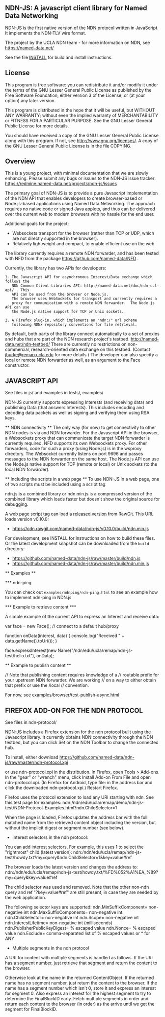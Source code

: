
NDN-JS:  A javascript client library for Named Data Networking
--------------------------------------------------------------

NDN-JS is the first native version of the NDN protocol written in JavaScript.  It
implements the NDN-TLV wire format.

The project by the UCLA NDN team - for more information on NDN, see
	https://named-data.net/

See the file [INSTALL](https://github.com/named-data/ndn-js/blob/master/INSTALL) for build and install instructions.

License
-------
This program is free software: you can redistribute it and/or modify
it under the terms of the GNU Lesser General Public License as published by
the Free Software Foundation, either version 3 of the License, or
(at your option) any later version.

This program is distributed in the hope that it will be useful,
but WITHOUT ANY WARRANTY; without even the implied warranty of
MERCHANTABILITY or FITNESS FOR A PARTICULAR PURPOSE.  See the
GNU Lesser General Public License for more details.

You should have received a copy of the GNU Lesser General Public License
along with this program.  If not, see <http://www.gnu.org/licenses/>.
A copy of the GNU Lesser General Public License is in the file COPYING.

Overview
--------
This is a young project, with minimal documentation that we are slowly enhancing.  Please
submit any bugs or issues to the NDN-JS issue tracker:
https://redmine.named-data.net/projects/ndn-js/issues

The primary goal of NDN-JS is to provide a pure Javascript implementation of the NDN API
that enables developers to create browser-based or Node.js-based applications using Named Data Networking.
The approach requires no native code or signed Java applets, and thus can be delivered
over the current web to modern browsers with no hassle for the end user.

Additional goals for the project:
- Websockets transport for the browser (rather than TCP or UDP, which are not directly supported in
the browser).
- Relatively lightweight and compact, to enable efficient use on the web.

The library currently requires a remote NDN forwarder, and has been tested with NFD from the package
https://github.com/named-data/NFD .

Currently, the library has two APIs for developers:

	1. The Javascript API for asynchronous Interest/Data exchange which follows the
       NDN Common Client Libraries API: http://named-data.net/doc/ndn-ccl-api/ . This
       API can be used from the browser or Node.js.
	   The browser uses WebSockets for transport and currently requires a
	   proxy for communication with a remote NDN forwarder.  The Node.js API can use
       the Node.js native support for TCP or Unix sockets.

	2. A Firefox plug-in, which implements an "ndn:/" url scheme
	   following NDNx repository conventions for file retrieval.

By default, both parts of the library connect automatically to a set of proxies and hubs
that are part of the NDN research project's testbed.  http://named-data.net/ndn-testbed/
There are currently no restrictions on non-commercial, research-oriented data exchange on
this testbed. (Contact jburke@remap.ucla.edu for more details.)   The developer can also
specify a local or remote NDN forwarder as well, as an argument to the Face constructor.



JAVASCRIPT API
--------------

See files in js/  and examples in tests/, examples/

NDN-JS currently supports expressing Interests (and receiving data) and publishing Data
(that answers Interests).  This includes encoding and decoding data packets as well as
signing and verifying them using RSA keys.

** NDN connectivity **
The only way (for now) to get connectivity to other NDN nodes is via and NDN forwarder.  For the
Javascript API in the browser, a Websockets proxy that can communicate the target NDN forwarder is currently
required.  NFD supports its own Websockets proxy. For other forwarders, code for such a proxy (using Node.js) is in the wsproxy directory.
The Websocket currently listens on port 9696 and passes messages to the NDN forwarder on
the same host. The Node.js API can use the Node.js native support for TCP (remote or local) or Unix sockets
(to the local NDN forwarder).

** Including the scripts in a web page **
To use NDN-JS in a web page, one of two scripts must be included using a script tag:

ndn.js is a combined library or ndn.min.js is a compressed version of the combined library
which loads faster but doesn't show the original source for debugging.

A web page script tag can load a [released version](https://github.com/named-data/ndn-js/releases) from RawGit.
This URL loads version v0.10.0:

- https://cdn.rawgit.com/named-data/ndn-js/v0.10.0/build/ndn.min.js

For development, see INSTALL for instructions on how to build these files.
Or the latest development snapshot can be downloaded from the `build` directory:

- https://github.com/named-data/ndn-js/raw/master/build/ndn.js
- https://github.com/named-data/ndn-js/raw/master/build/ndn.min.js

** Examples **

*** ndn-ping

You can check out `examples/ndnping/ndn-ping.html` to see an example how to implement ndn-ping in NDN.js

*** Example to retrieve content ***

A simple example of the current API to express an Interest and receive data:

var face = new Face();	// connect to a default hub/proxy

function onData(interest, data) {
  console.log("Received " + data.getName().toUri());
}

face.expressInterest(new Name("/ndn/edu/ucla/remap/ndn-js-test/hello.txt"), onData);

** Example to publish content **

// Note that publishing content requires knowledge of a
// routable prefix for your upstream NDN forwarder.  We are working
// on a way to either obtain that prefix or use the /local
// convention.

For now, see examples/browser/test-publish-async.html



FIREFOX ADD-ON FOR THE NDN PROTOCOL
-----------------------------------

See files in ndn-protocol/

NDN-JS includes a Firefox extension for the ndn protocol built using the Javascript
library.   It currently obtains NDN connectivity through the NDN testbed, but you can
click Set on the NDN Toolbar to change the connected hub.

To install, either download
https://github.com/named-data/ndn-js/raw/master/ndn-protocol.xpi

or use ndn-protocol.xpi in the distribution.  In Firefox, open
Tools > Add-ons.  In the "gear" or "wrench" menu, click Install Add-on From File and open
ndn-protocol.xpi.  (In Firefox for Android, type file: in the address bar and click the
downloaded ndn-protocol.xpi.)  Restart Firefox.

Firefox uses the protocol extension to load any URI starting with ndn.  See this test page for examples:
ndn:/ndn/edu/ucla/remap/demo/ndn-js-test/NDN-Protocol-Examples.html?ndn.ChildSelector=1

When the page is loaded, Firefox updates the address bar with the full matched name from
the retrieved content object including the version, but without the implicit digest or
segment number (see below).

* Interest selectors in the ndn protocol:

You can add interest selectors. For example, this uses 1 to select the "rightmost" child
(latest version):
ndn:/ndn/edu/ucla/remap/ndn-js-test/howdy.txt?my=query&ndn.ChildSelector=1&key=value#ref

The browser loads the latest version and changes the address to:
ndn:/ndn/edu/ucla/remap/ndn-js-test/howdy.txt/%FD%052%A1%EA_%89?my=query&key=value#ref

The child selector was used and removed. Note that the other non-ndn query and
ref "?key=value#ref" are still present, in case they are needed by the web application.

The following selector keys are supported:
ndn.MinSuffixComponent= non-negative int
ndn.MaxSuffixComponents= non-negative int
ndn.ChildSelector= non-negative int
ndn.Scope= non-negative int
ndn.InterestLifetime= non-negative int (milliseconds)
ndn.PublisherPublicKeyDigest= % escaped value
ndn.Nonce= % escaped value
ndn.Exclude= comma-separated list of % escaped values or * for ANY

* Multiple segments in the ndn protocol

A URI for content with multiple segments is handled as follows. If the URI has a segment
number, just retrieve that segment and return the content to the browser.

Otherwise look at the name in the returned ContentObject.  If the returned name has no
segment number, just return the content to the browser. If the name has a segment number
which isn't 0, store it and express an interest for segment 0. Also express an interest for
the highest segment to try to determine the FinalBlockID early. Fetch multiple segments in order and
return each content to the browser (in order) as the arrive until we get the segment for FinalBlockID.

